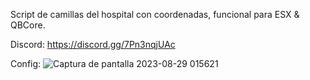 Script de camillas del hospital con coordenadas, funcional para ESX & QBCore.

Discord: https://discord.gg/7Pn3nqjUAc

Config: ![Captura de pantalla 2023-08-29 015621](https://github.com/GinkaRP/gnk-camillas/assets/116312031/e320bd80-ef94-4b35-8ff4-9c252831eaa2)
